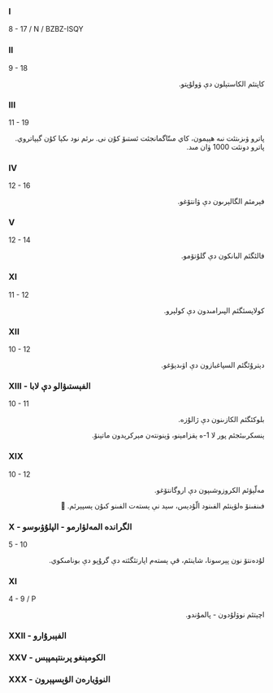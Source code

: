 ### I
8 - 17 / N / BZBZ-ISQY
<p dir="rtl">

</p>

### II
9 - 18
<p dir="rtl">
كاپتئم الكاستېلون دې ۋولۇپتو.
</p>

### III
11 - 19
<p dir="rtl">
پاترو ۋىزىتئت نىە ھېيمون، كاي مىتّاگمانجئت ئستىۆ كۇن نى. ىرئم نود ىكېا كۇن گېپاتروي. پاترو دونئت 1000 ۈان مىد.
</p>

### IV
12 - 16
<p dir="rtl">
فېرمئم الگالېرىون دې ۋانتۆغو.
</p>

### V
12 - 14
<p dir="rtl">
فالئگئم البانكون دې گلۇتۆمو.
</p>

### XI
11 - 12
<p dir="rtl">
كولاپسئگئم الپىرامىدون دې كولېرو.
</p>

### XII
10 - 12
<p dir="rtl">
دېترۇئگئم السپاغبازون دې اۋىدېۆغو.
</p>

### XIII - الفېستىۋالو دې لابا
10 - 11
<p dir="rtl">
بلوكئگئم الكازىنون دې ژالۇزە.
</p><p dir="rtl">
ېنسكرىبئجئم پور لا 1-ە ېقزامېنو، ۋېنونتەن مېركرېدون ماتېنۆ.
</p>

### XIX
10 - 12
<p dir="rtl">
مەلّېۋئم الكروزوشىپون دې اروگانتۆغو.
</p><p dir="rtl">
فىنفىنۆ ەلۋېنئم الفىنود الّۇدېس، سېد نې ېستەت الفىنو كىۇن ېسپېرئم. 🥲
</p>

### X - الگراندە المەلۋارمو - الپلۇۋىوسو
5 - 10
<p dir="rtl">
لۇدەنتۆ نون پېرسونا، شاينئم، قې ېستەم اپارتئگئتە دې گرۇپو دې بونامىكوي.
</p>

### XI
4 - 9 / P
<p dir="rtl">
اچېتئم نوۋلۇدون - پالمۇندو.
</p>

### XXII - الفېبرۇارو

### XXV - الكومېنغو پرىنتېمپېس

### XXX - النوۋيارەن الۋېسپېرون
